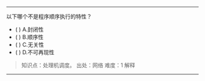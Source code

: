 ---
以下哪个不是程序顺序执行的特性？
- ( ) A.封闭性 
- ( ) B.顺序性 
- ( ) C.无关性 
- ( ) D.不可再现性

> 知识点：处理机调度。
> 出处：网络
> 难度：1
> 解释

---
